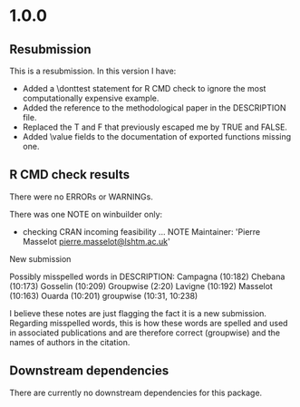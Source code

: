 # 1.0.0

## Resubmission
This is a resubmission. In this version I have:

* Added a \donttest statement for R CMD check to ignore the most computationally expensive example.
* Added the reference to the methodological paper in the DESCRIPTION file.
* Replaced the T and F that previously escaped me by TRUE and FALSE.
* Added \value fields to the documentation of exported functions missing one.

## R CMD check results
There were no ERRORs or WARNINGs.

There was one NOTE on winbuilder only:

* checking CRAN incoming feasibility ... NOTE
Maintainer: 'Pierre Masselot <pierre.masselot@lshtm.ac.uk>'

New submission

Possibly misspelled words in DESCRIPTION:
  Campagna (10:182)
  Chebana (10:173)
  Gosselin (10:209)
  Groupwise (2:20)
  Lavigne (10:192)
  Masselot (10:163)
  Ouarda (10:201)
  groupwise (10:31, 10:238)

I believe these notes are just flagging the fact it is a new submission.
Regarding misspelled words, this is how these words are spelled and used in associated publications and are therefore correct (groupwise) and the names of authors in the citation.

## Downstream dependencies
There are currently no downstream dependencies for this package.
